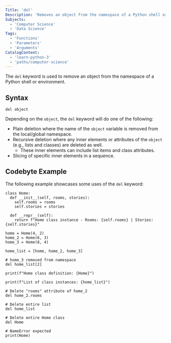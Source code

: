 ```yaml
---
Title: 'del'
Description: 'Removes an object from the namespace of a Python shell or environment.'
Subjects:
  - 'Computer Science'
  - 'Data Science'
Tags:
  - 'Functions'
  - 'Parameters'
  - 'Arguments'
CatalogContent:
  - 'learn-python-3'
  - 'paths/computer-science'
---
```


The `del` keyword is used to remove an object from the namespace of a Python shell or environment.

## Syntax

```pseudo
del object
```

Depending on the `object`, the `del` keyword will do one of the following:

- Plain deletion where the name of the `object` variable is removed from the local/global namespace.
- Recursive deletion where any inner elements or attributes of the `object` (e.g., lists and classes) are deleted as well.
  - These inner elements can include list items and class attributes.
- Slicing of specific inner elements in a sequence.

## Codebyte Example

The following example showcases some uses of the `del` keyword:

```codebyte/py
class Home:
  def __init__(self, rooms, stories):
    self.rooms = rooms
    self.stories = stories

  def __repr__(self):
    return f"Home class instance - Rooms: {self.rooms} | Stories: {self.stories}"

home = Home(4, 2)
home_2 = Home(6, 3)
home_3 = Home(8, 4)

home_list = [home, home_2, home_3]

# home_3 removed from namespace
del home_list[2]

print(f"Home class definition: {Home}")

print(f"List of class instances: {home_list}")

# Delete "rooms" attribute of home_2
del home_2.rooms

# Delete entire list
del home_list

# Delete entire Home class
del Home

# NameError expected
print(Home)
```

